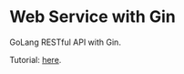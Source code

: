 # Web Service with Gin

GoLang RESTful API with Gin.

Tutorial: [here](https://golang.org/doc/tutorial/web-service-gin).